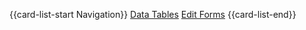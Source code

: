 {{card-list-start Navigation}}
[Data Tables](!forms_data_tables)
[Edit Forms](!forms_edit)
{{card-list-end}}